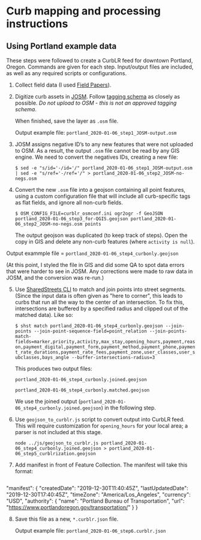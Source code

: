 # Curb mapping and processing instructions
## Using Portland example data

These steps were followed to create a CurbLR feed for downtown Portland, Oregon. Commands are given for each step. Input/output files are included, as well as any required scripts or configurations.

1. Collect field data (I used [Field Papers](http://fieldpapers.org/)).

2. Digitize curb assets in [JOSM](https://josm.openstreetmap.de/). Follow [tagging schema](https://docs.google.com/spreadsheets/d/17E97gZJ0Tl7KZEejmm47_eKq5ESHVo-zo7xb1Fv_XA8/edit#gid=1371993522) as closely as possible. *Do not upload to OSM - this is not an approved tagging schema*.

   When finished, save the layer as `.osm` file.

   Output example file: `portland_2020-01-06_step1_JOSM-output.osm`

3. JOSM assigns negative ID’s to any new features that were not uploaded to OSM. As a result, the output `.osm` file cannot be read by any GIS engine. We need to convert the negatives IDs, creating a new file:

   `$ sed -e "s/id='-/id='/" portland_2020-01-06_step1_JOSM-output.osm | sed -e "s/ref='-/ref='/" > portland_2020-01-06_step2_JOSM-no-negs.osm`


4. Convert the new `.osm` file into a geojson containing all point features, using a custom configuration file that will include all curb-specific tags as flat fields, and ignore all non-curb fields.

   `$ OSM_CONFIG_FILE=curblr_osmconf.ini ogr2ogr -f GeoJSON portland_2020-01-06_step3_for-QGIS.geojson portland_2020-01-06_step2_JOSM-no-negs.osm points`

   The output geojson was duplicated (to keep track of steps). Open the copy in GIS and delete any non-curb features (where `activity is null`).

  Output exammple file = `portland_2020-01-06_step4_curbonly.geojson`

  (At this point, I styled the file in GIS and did some QA to spot data errors that were harder to see in JOSM. Any corrections were made to raw data in JOSM, and the conversion was re-run.)


5. Use [SharedStreets CLI](https://github.com/sharedstreets/sharedstreets-js) to match and join points into street segments. (Since the input data is often given as "here to corner", this leads to curbs that run all the way to the center of an intersection. To fix this, intersections are buffered by a specified radius and clipped out of the matched data). Like so:

   `$ shst match portland_2020-01-06_step4_curbonly.geojson --join-points --join-point-sequence-field=point_relation --join-points-match-fields=marker,priority,activity,max_stay,opening_hours,payment,reason,payment_digital,payment_form,payment_method,payment_phone,payment_rate_durations,payment_rate_fees,payment_zone,user_classes,user_subclasses,bays_angle --buffer-intersections-radius=3`

   This produces two output files:

   `portland_2020-01-06_step4_curbonly.joined.geojson`

   `portland_2020-01-06_step4_curbonly.matched.geojson`

   We use the joined output (`portland_2020-01-06_step4_curbonly.joined.geojson`) in the following step.


6. Use `geojson_to_curblr.js` script to convert output into CurbLR feed. This will require customization for `opening_hours` for your local area; a parser is not included at this stage.

   `node ../js/geojson_to_curblr.js portland_2020-01-06_step4_curbonly.joined.geojson > portland_2020-01-06_step5_curblrization.geojson`

7. Add manifest in front of Feature Collection. The manifest will take this format:

   ```
  "manifest": {
      "createdDate": "2019-12-30T11:40:45Z",
      "lastUpdatedDate": "2019-12-30T17:40:45Z",
      "timeZone": "America/Los_Angeles",
      "currency": "USD",
      "authority": {
          "name": "Portland Bureau of Transportation",
          "url": "https://www.portlandoregon.gov/transportation/"
      }
  }


8. Save this file as a new, `*.curblr.json` file.

   Output example file: `portland_2020-01-06_step6.curblr.json`
